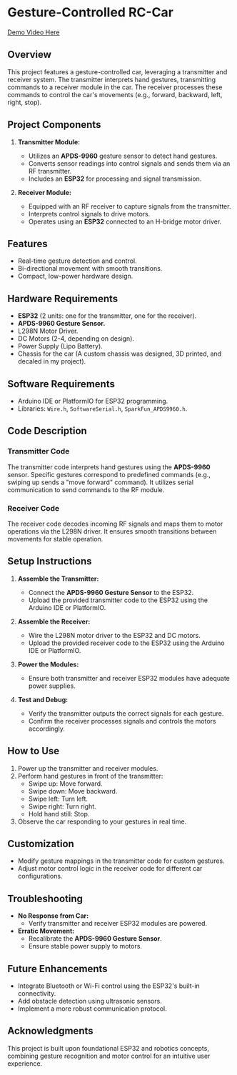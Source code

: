 # Gesture-Controlled RC-Car
[Demo Video Here](https://drive.google.com/file/d/1jCBjBCmazpqCxpNRv6A-RS74yoz4e5Lp/view?usp=sharing)

## Overview
This project features a gesture-controlled car, leveraging a transmitter and receiver system. The transmitter interprets hand gestures, transmitting commands to a receiver module in the car. The receiver processes these commands to control the car's movements (e.g., forward, backward, left, right, stop).

## Project Components
1. **Transmitter Module:**
   - Utilizes an **APDS-9960** gesture sensor to detect hand gestures.
   - Converts sensor readings into control signals and sends them via an RF transmitter.
   - Includes an **ESP32** for processing and signal transmission.

2. **Receiver Module:**
   - Equipped with an RF receiver to capture signals from the transmitter.
   - Interprets control signals to drive motors.
   - Operates using an **ESP32** connected to an H-bridge motor driver.

## Features
- Real-time gesture detection and control.
- Bi-directional movement with smooth transitions.
- Compact, low-power hardware design.

## Hardware Requirements
- **ESP32** (2 units: one for the transmitter, one for the receiver).
- **APDS-9960 Gesture Sensor.**
- L298N Motor Driver.
- DC Motors (2-4, depending on design).
- Power Supply (Lipo Battery).
- Chassis for the car (A custom chassis was designed, 3D printed, and decaled in my project).

## Software Requirements
- Arduino IDE or PlatformIO for ESP32 programming.
- Libraries: `Wire.h`, `SoftwareSerial.h`, `SparkFun_APDS9960.h`.

## Code Description
### Transmitter Code
The transmitter code interprets hand gestures using the **APDS-9960** sensor. Specific gestures correspond to predefined commands (e.g., swiping up sends a "move forward" command). It utilizes serial communication to send commands to the RF module.

### Receiver Code
The receiver code decodes incoming RF signals and maps them to motor operations via the L298N driver. It ensures smooth transitions between movements for stable operation.

## Setup Instructions
1. **Assemble the Transmitter:**
   - Connect the **APDS-9960 Gesture Sensor** to the ESP32.
   - Upload the provided transmitter code to the ESP32 using the Arduino IDE or PlatformIO.

2. **Assemble the Receiver:**
   - Wire the L298N motor driver to the ESP32 and DC motors.
   - Upload the provided receiver code to the ESP32 using the Arduino IDE or PlatformIO.

3. **Power the Modules:**
   - Ensure both transmitter and receiver ESP32 modules have adequate power supplies.

4. **Test and Debug:**
   - Verify the transmitter outputs the correct signals for each gesture.
   - Confirm the receiver processes signals and controls the motors accordingly.

## How to Use
1. Power up the transmitter and receiver modules.
2. Perform hand gestures in front of the transmitter:
   - Swipe up: Move forward.
   - Swipe down: Move backward.
   - Swipe left: Turn left.
   - Swipe right: Turn right.
   - Hold hand still: Stop.
3. Observe the car responding to your gestures in real time.

## Customization
- Modify gesture mappings in the transmitter code for custom gestures.
- Adjust motor control logic in the receiver code for different car configurations.

## Troubleshooting
- **No Response from Car:**
  - Verify transmitter and receiver ESP32 modules are powered.
- **Erratic Movement:**
  - Recalibrate the **APDS-9960 Gesture Sensor**.
  - Ensure stable power supply to motors.

## Future Enhancements
- Integrate Bluetooth or Wi-Fi control using the ESP32's built-in connectivity.
- Add obstacle detection using ultrasonic sensors.
- Implement a more robust communication protocol.

## Acknowledgments
This project is built upon foundational ESP32 and robotics concepts, combining gesture recognition and motor control for an intuitive user experience.
